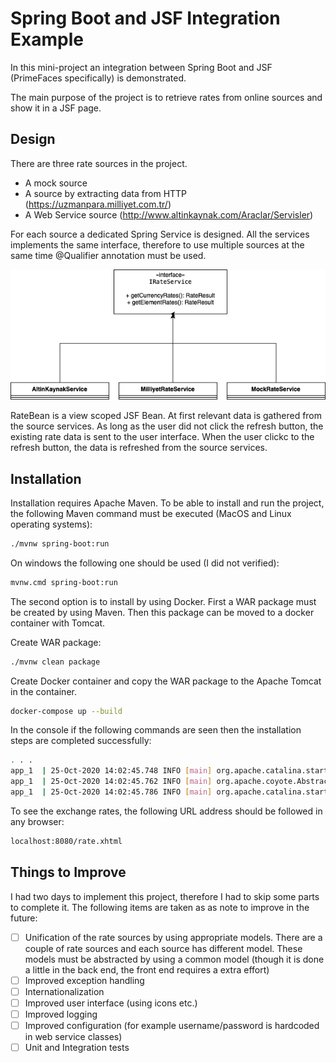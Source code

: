 # Spring Boot and JSF Integration Example
In this mini-project an integration between Spring Boot and JSF (PrimeFaces specifically) is demonstrated.

The main purpose of the project is to retrieve rates from online sources and show it in a JSF page. 

## Design
There are three rate sources in the project.

- A mock source
- A source by extracting data from HTTP (https://uzmanpara.milliyet.com.tr/)
- A Web Service source (http://www.altinkaynak.com/Araclar/Servisler)

For each source a dedicated Spring Service is designed. All the services implements the same interface, therefore to use multiple sources at the same time @Qualifier annotation must be used.

![Sources](doc/rate.png)

RateBean is a view scoped JSF Bean. At first relevant data is gathered from the source services. As long as the user did not click the refresh button, the existing rate data is sent to the user interface. When the user clickc to the refresh button, the data is refreshed from the source services.

## Installation
Installation requires Apache Maven. To be able to install and run the project, the following Maven command must be executed (MacOS and Linux operating systems): 

```bash
./mvnw spring-boot:run
```

On windows the following one should be used (I did not verified):

```bash
mvnw.cmd spring-boot:run
```

The second option is to install by using Docker. First a WAR package must be created by using Maven. Then this package can be moved to a docker container with Tomcat. 

Create WAR package:

```bash
./mvnw clean package
```
Create Docker container and copy the WAR package to the Apache Tomcat in the container.

```bash
docker-compose up --build
```

In the console if the following commands are seen then the installation steps are completed successfully:

```bash
. . .
app_1  | 25-Oct-2020 14:02:45.748 INFO [main] org.apache.catalina.startup.HostConfig.deployWAR Deployment of web application archive [/usr/local/tomcat/webapps/ROOT.war] has finished in [9,567] ms
app_1  | 25-Oct-2020 14:02:45.762 INFO [main] org.apache.coyote.AbstractProtocol.start Starting ProtocolHandler ["http-nio-8080"]
app_1  | 25-Oct-2020 14:02:45.786 INFO [main] org.apache.catalina.startup.Catalina.start Server startup in [9727] milliseconds
```

To see the exchange rates, the following URL address should be followed in any browser: 

```bash
localhost:8080/rate.xhtml
```

## Things to Improve
I had two days to implement this project, therefore I had to skip some parts to complete it. The following items are taken as as note to improve in the future:

- [ ] Unification of the rate sources by using appropriate models. There are a couple of rate sources and each source has different model. These models must be abstracted by using a common model (though it is done a little in the back end, the front end requires a extra effort)
- [ ] Improved exception handling
- [ ] Internationalization
- [ ] Improved user interface (using icons etc.)
- [ ] Improved logging
- [ ] Improved configuration (for example username/password is hardcoded in web service classes)
- [ ] Unit and Integration tests
